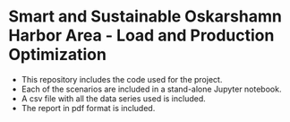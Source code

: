 # Smart and Sustainable Oskarshamn Harbor Area - Load and Production Optimization

* This repository includes the code used for the project.
* Each of the scenarios are included in a stand-alone Jupyter notebook.
* A csv file with all the data series used is included.
* The report in pdf format is included.
